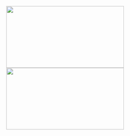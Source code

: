 <p>
  <a href="javascript:void(0)">
    <img
      height="165"
      width="314"
      src="https://github-readme-stats.vercel.app/api?username=cansin&show_icons=true&count_private=true&include_all_commits=true&disable_animations=true&hide_title=true&hide_rank=true"
    />
  </a>
  <a href="javascript:void(0)">
    <img
      height="165"
      width="314"
      src="https://github-readme-stats.vercel.app/api/top-langs/?username=cansin&hide_title=true&layout=compact&card_width=239&langs_count=8"
    />
  </a>
</p>
